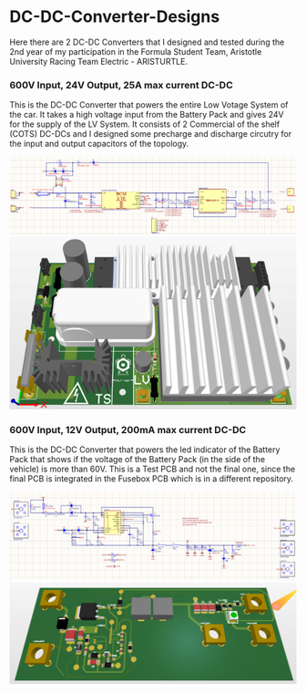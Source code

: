 # DC-DC-Converter-Designs

Here there are 2 DC-DC Converters that I designed and tested during the 2nd year of my participation in the Formula Student Team, Aristotle University Racing Team Electric - ARISTURTLE.

### 600V Input, 24V Output, 25A max current DC-DC

This is the DC-DC Converter that powers the entire Low Votage System of the car. It takes a high voltage input from the Battery Pack and gives 24V for the supply of the LV System. It consists of 2 Commercial of the shelf (COTS) DC-DCs and I designed some precharge and discharge circutry for the input and output capacitors of the topology.

![photo](Screenshots/Screenshot_16.png)
![photo](Screenshots/Screenshot_17.png)

### 600V Input, 12V Output, 200mA max current DC-DC

This is the DC-DC Converter that powers the led indicator of the Battery Pack that shows if the voltage of the Battery Pack (in the side of the vehicle) is more than 60V. This is a Test PCB and not the final one, since the final PCB is integrated in the Fusebox PCB which is in a different repository.

![photo](Screenshots/Screenshot_18.png)
![photo](Screenshots/Screenshot_19.png)
